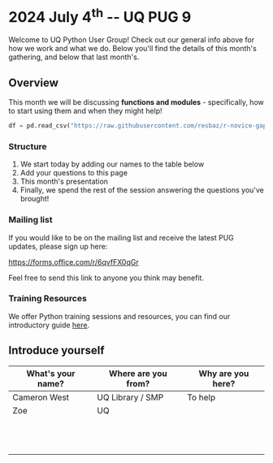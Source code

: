 # 2024 July 4<sup>th</sup> -- UQ PUG 9

Welcome to UQ Python User Group! Check out our general info above for how we work and what we do. Below you'll find the details of this month's gathering, and below that last month's.


## Overview

This month we will be discussing **functions and modules** - specifically, how to start using them and when they might help!

```python
df = pd.read_csv("https://raw.githubusercontent.com/resbaz/r-novice-gapminder-files/master/data/gapminder-FiveYearData.csv")
```

### Structure

1. We start today by adding our names to the table below
1. Add your questions to this page
1. This month's presentation
1. Finally, we spend the rest of the session answering the questions you've brought!

### Mailing list

If you would like to be on the mailing list and receive the latest PUG updates, please sign up here:

https://forms.office.com/r/6qvfFX0qGr

Feel free to send this link to anyone you think may benefit.

### Training Resources

We offer Python training sessions and resources, you can find our introductory guide [here](https://github.com/uqlibrary/technology-training/blob/master/Python/python_intro/python_intro.md).


## Introduce yourself
| What's your name? | Where are you from? | Why are you here? |
| --- | --- | --- |
| Cameron West | UQ Library / SMP | To help |
| Zoe| UQ | |
| | | |
| | | |
| | | |
| | | |
| | | |
| | | |
| | | |
| | | |
| | | |
| | | |
| | | |
| | | |